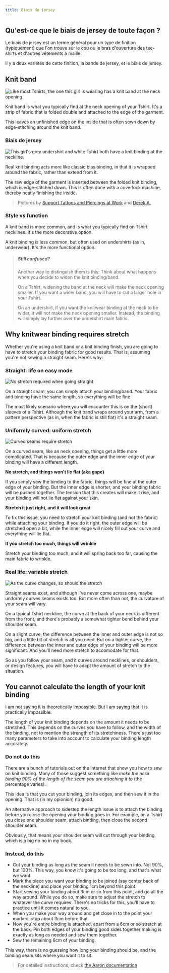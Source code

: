 ```yaml
---
title: Biais de jersey
---
```


## Qu'est-ce que le biais de jersey de toute façon ?

Le biais de jersey est un terme général pour un type de finition (typiquement) que l'on trouve sur le cou ou le bras d'ouverture des tee-shirts et d'autres vêtements à maille.

Il y a deux variétés de cette finition, la bande de jersey, et le biais de jersey.

## Knit band

![Like most Tshirts, the one this girl is wearing has a knit band at the neck opening.](knit_band.jpg)

Knit band is what you typically find at the neck opening of your Tshirt. It's a strip of fabric that is folded double and attached to the edge of the garment.

This leaves an unfinished edge on the inside that is often sewn down by edge-stitching around the knit band.

### Biais de jersey
![This girl's grey undershirt and white Tshirt both have a knit binding at the neckline.](knit_binding.jpg)

Real knit binding acts more like classic bias binding, in that it is wrapped around the fabric, rather than extend from it.

The raw edge of the garment is inserted between the folded knit binding, which is edge-stitched down. This is often done with a coverlock machine, thereby neatly finishing the inside.

> Pictures by [Support Tattoos and Piercings at Work](https://www.flickr.com/photos/supporttattoosandpiercingsatwork/21870942614/) and [Derek A.](https://www.flickr.com/photos/sfj/696122404/)

### Style vs function
A knit band is more common, and is what you typically find on Tshirt necklines. It's the more decorative option.

A knit binding is less common, but often used on undershirts (as in, underwear). It's the more functional option.

> ##### Still confused?
> 
> Another way to distinguish them is this: Think about what happens when you decide to widen the knit binding/band.
> 
> On a Tshirt, widening the band at the neck will make the neck opening smaller. If you want a wider band, you will have to cut a larger hole in your Tshirt.
> 
> On an undershirt, if you want the knitwear binding at the neck to be wider, it will not make the neck opening smaller. Instead, the binding will simply lay further over the undershirt main fabric.

## Why knitwear binding requires stretch

Whether you're using a knit band or a knit binding finish, you are going to have to stretch your binding fabric for good results. That is, assuming you're not sewing a straight seam. Here's why:

### Straight: life on easy mode

![No stretch required when going straight](knitbinding1.png)

On a straight seam, you can simply attach your binding/band. Your fabric and binding have the same length, so everything will be fine.

The most likely scenario where you will encounter this is on the (short) sleeves of a Tshirt. Although the knit band wraps around your arm, from a pattern perspective (as in, when the fabric is still flat) it's a straight seam.


### Uniformly curved: uniform stretch

![Curved seams require stretch](knitbinding2.png)

On a curved seam, like an neck opening, things get a little more complicated. That is because the outer edge and the inner edge of your binding will have a different length.

**No stretch, and things won't lie flat (aka gape)**

If you simply sew the binding to the fabric, things will be fine at the outer edge of your binding. But the inner edge is shorter, and your binding fabric will be pushed together. The tension that this creates will make it rise, and your binding will not lie flat against your skin.

**Stretch it just right, and it will look great**

To fix this issue, you need to stretch your knit binding (and not the fabric) while attaching your binding. If you do it right, the outer edge will be stretched open a bit, while the inner edge will nicely fill out your curve and everything will lie flat.

**If you stretch too much, things will wrinkle**

Stretch your binding too much, and it will spring back too far, causing the main fabric to wrinkle.

### Real life: variable stretch

![As the curve changes, so should the stretch](knitbinding3.png)

Straight seams exist, and although I've never come across one, maybe uniformly curves seams exists too. But more often than not, the curvature of your seam will vary.

On a typical Tshirt neckline, the curve at the back of your neck is different from the front, and there's probably a somewhat tighter bend behind your shoulder seam.

On a slight curve, the difference between the inner and outer edge is not so big, and a little bit of stretch is all you need. But on a tighter curve, the difference between the inner and outer edge of your binding will be more significant. And you'll need more stretch to accomodate for that.

So as you follow your seam, and it curves around necklines, or shoulders, or design features, you will have to adapt the amount of stretch to the situation.

## You cannot calculate the length of your knit binding
I am not saying it is theoretically impossible. But I am saying that it is practically impossible.

The length of your knit binding depends on the amount it needs to be stretched. This depends on the curves you have to follow, and the width of the binding, not to mention the strength of its stretchiness. There's just too many parameters to take into account to calculate your binding length accurately.

### Do not do this
There are a bunch of tutorials out on the internet that show you how to sew on knit binding. Many of those suggest something like _make the neck binding 90% of the length of the seam you are attaching it to_ (the percentage varies).

This idea is that you cut your binding, join its edges, and then sew it in the opening. That is (in my opionion) no good.

An alternative approach to sidestep the length issue is to attach the binding before you close the opening your binding goes in. For example, on a Tshirt you close one shoulder seam, attach binding, then close the second shoulder seam.

Obviously, that means your shoulder seam will cut through your binding which is a big no no in my book.

### Instead, do this

 - Cut your binding as long as the seam it needs to be sewn into. Not 90%, but 100%. This way, you know it's going to be too long, and that's what we want.
 - Mark the place you want your binding to be joined (say center back of the neckline) and place your binding 1cm beyond this point.
 - Start sewing your binding about 3cm or so from this point, and go all the way around. While you do so, make sure to adjust the stretch to whatever the curve requires. There's no tricks for this, you'll have to practice until it comes natural to you.
 - When you make your way around and get close in to the point your marked, stop about 3cm before that.
 - Now you're entire binding is attached, apart from a 6cm or so stretch at the back. Pin both edges of your binding good sides together making is exactly as long as needed and sew them together.
 - Sew the remaining 6cm of your binding.

This way, there is no guessing how long your binding should be, and the binding seam sits where you want it to sit.

> For detailed instructions, check [the Aaron documentation](/en/docs/patterns/aaron/)
